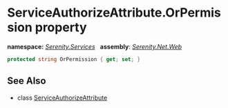 # ServiceAuthorizeAttribute.OrPermission property
**namespace:** *[Serenity.Services](../../README.md#serenity.services-namespace)*   **assembly**: *[Serenity.Net.Web](../../README.md)*

```csharp
protected string OrPermission { get; set; }
```

## See Also

* class [ServiceAuthorizeAttribute](../ServiceAuthorizeAttribute.md)